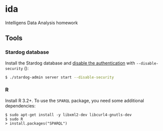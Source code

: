 # ida
Intelligens Data Analysis homework

## Tools

### Stardog database

Install the Stardog database and [disable the authentication](http://docs.stardog.com/man/server-start.html) with `--disable-security` ():

```bash
$ ./stardog-admin server start --disable-security
```

### R

Install R 3.2+. To use the `SPARQL` package, you need some additional dependencies:

```
$ sudo apt-get install -y libxml2-dev libcurl4-gnutls-dev
$ sudo R
> install.packages("SPARQL")
```
